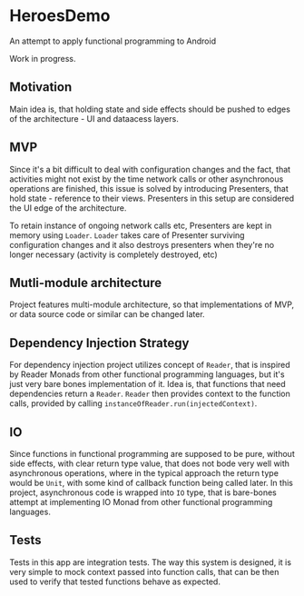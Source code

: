 # HeroesDemo

An attempt to apply functional programming to Android

Work in progress. 

## Motivation
Main idea is, that holding state and side effects should be pushed to edges of the architecture - UI and dataacess layers.

## MVP
Since it's a bit difficult to deal with configuration changes and the fact, that activities might not exist by the time network
calls or other asynchronous operations are finished, this issue is solved by introducing Presenters, that hold state - reference
to their views. Presenters in this setup are considered the UI edge of the architecture.

To retain instance of ongoing network calls etc, Presenters are kept in memory using `Loader`. `Loader` takes care of Presenter
surviving configuration changes and it also destroys presenters when they're no longer necessary (activity is completely destroyed, etc)

## Mutli-module architecture
Project features multi-module architecture, so that implementations of MVP, or data source code or similar can be changed later.

## Dependency Injection Strategy
For dependency injection project utilizes concept of `Reader`, that is inspired by Reader Monads from other functional programming
languages, but it's just very bare bones implementation of it. Idea is, that functions that need dependencies return a `Reader`.
`Reader` then provides context to the function calls, provided by calling `instanceOfReader.run(injectedContext)`.

## IO
Since functions in functional programming are supposed to be pure, without side effects, with clear return type value, that does
not bode very well with asynchronous operations, where in the typical approach the return type would be `Unit`, with some kind of
callback function being called later. In this project, asynchronous code is wrapped into `IO` type, that is bare-bones attempt at 
implementing IO Monad from other functional programming languages.

## Tests
Tests in this app are integration tests. The way this system is designed, it is very simple to mock context passed into function
calls, that can be then used to verify that tested functions behave as expected.
